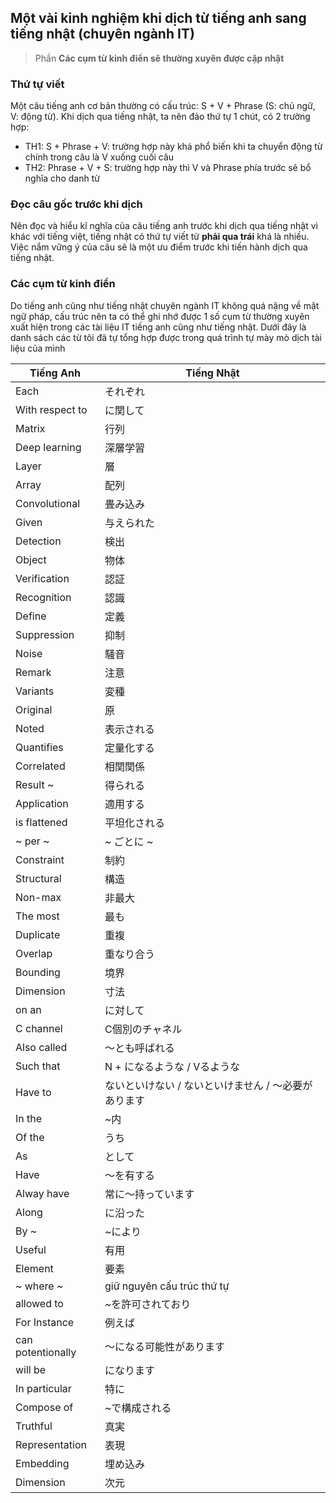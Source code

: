 ## Một vài kinh nghiệm khi dịch từ tiếng anh sang tiếng nhật (chuyên ngành IT)

> Phần **Các cụm từ kinh điển sẽ thường xuyên được cập nhật**

### Thứ tự viết

Một câu tiếng anh cơ bản thường có cấu trúc: S + V + Phrase (S: chủ ngữ, V: động từ). Khi dịch qua tiếng nhật, ta nên đảo thứ tự 1 chút, có 2 trường hợp:
- TH1: S + Phrase + V: trường hợp này khá phổ biến khi ta chuyển động từ chính trong câu là V xuống cuối câu
- TH2: Phrase + V + S: trường hợp này thì V và Phrase phía trước sẽ bổ nghĩa cho danh từ

### Đọc câu gốc trước khi dịch

Nên đọc và hiểu kĩ nghĩa của câu tiếng anh trước khi dịch qua tiếng nhật vì khác với tiếng việt, tiếng nhật có thứ tự viết từ **phải qua trái** khá là nhiều. Việc nắm vững ý của câu sẽ là một ưu điểm trước khi tiến hành dịch qua tiếng nhật.

### Các cụm từ kinh điển

Do tiếng anh cũng như tiếng nhật chuyên ngành IT không quá nặng về mặt ngữ pháp, cấu trúc nên ta có thể ghi nhớ được 1 số cụm từ thường xuyên xuất hiện trong các tài liệu IT tiếng anh cũng như tiếng nhật. Dưới đây là danh sách các từ tôi đã tự tổng hợp được trong quá trình tự mày mò dịch tài liệu của mình

| Tiếng Anh | Tiếng Nhật |
----|---- 
| Each | それぞれ |
| With respect to | に関して |
| Matrix | 行列 |
| Deep learning | 深層学習 |
| Layer | 層 |
| Array | 配列 |
| Convolutional | 畳み込み |
| Given | 与えられた |
| Detection | 検出 |
| Object | 物体 |
| Verification | 認証 |
| Recognition | 認識 |
| Define | 定義 |
| Suppression |  抑制 |
| Noise | 騒音 |
| Remark | 注意 |
| Variants | 変種 |
| Original | 原 |
| Noted | 表示される |
| Quantifies | 定量化する |
| Correlated | 相関関係 |
| Result ~ | 得られる |
| Application | 適用する |
| is flattened | 平坦化される |
| ~ per ~ | ~ ごとに ~ |
| Constraint | 制約 |
| Structural | 構造 |
| Non-max | 非最大 |
| The most | 最も |
| Duplicate | 重複 |
| Overlap | 重なり合う |
| Bounding | 境界 |
| Dimension | 寸法 |
| on an | に対して |
| C channel | C個別のチャネル |
| Also called | 〜とも呼ばれる |
| Such that | N + になるような / Vるような |
| Have to | ないといけない / ないといけません / 〜必要があります |
| In the | ~内 |
| Of the | うち |
| As | として |
| Have | 〜を有する |
| Alway have | 常に〜持っています |
| Along | に沿った |
| By ~ | ~により |
| Useful | 有用 |
| Element | 要素 |
| ~ where ~ | giữ nguyên cấu trúc thứ tự |
| allowed to | ~を許可されており |
| For Instance | 例えば |
| can potentionally | 〜になる可能性があります |
| will be | になります |
| In particular | 特に |
| Compose of | ~で構成される |
| Truthful | 真実 |
| Representation | 表現 |
| Embedding | 埋め込み |
| Dimension | 次元 |

